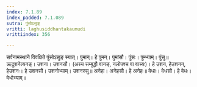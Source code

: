 ```yaml
---
index: 7.1.89
index_padded: 7.1.089
sutra: पुंसोऽसुङ्
vritti: laghusiddhantakaumudi
vrittiindex: 356

---
```

सर्वनामस्थाने विवक्षिते पुंसोऽसुङ् स्यात्। पुमान्। हे पुमन्। पुमांसौ। पुंसः। पुम्भ्याम्। पुंसु॥ ऋदुशनेत्यनङ्। उशना। उशनसौ। (अस्य सम्बुद्धौ वानङ्, नलोपश्च वा वाच्यः)। हे उशन, हेउशनन्, हेउशनः। हे उशनसौ। उशनोभ्याम्। उशनस्सु॥ अनेहा। अनेहसौ। हे अनेहः॥ वेधाः। वेधसौ। हे वेधः। वेधोभ्याम्॥